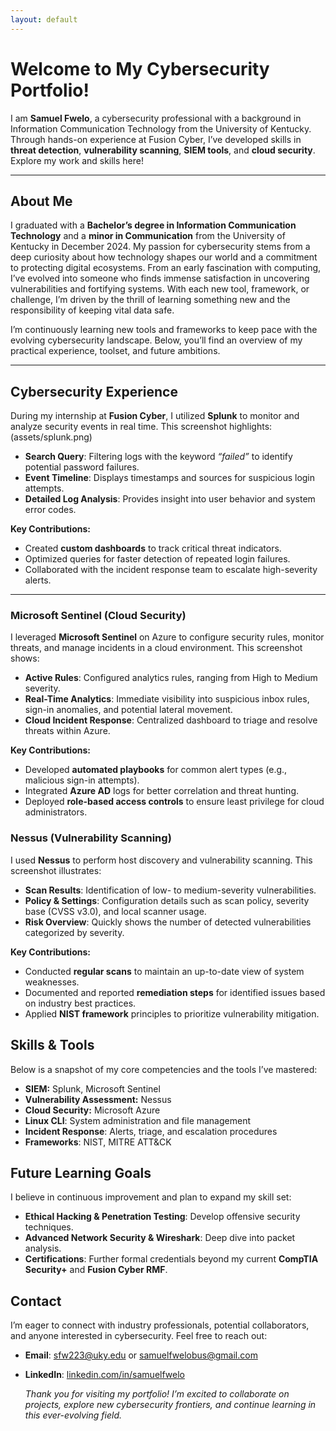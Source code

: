 ```yaml
---
layout: default
---
```

# Welcome to My Cybersecurity Portfolio!

I am **Samuel Fwelo**, a cybersecurity professional with a background in Information Communication Technology from the University of Kentucky. Through hands-on experience at Fusion Cyber, I’ve developed skills in **threat detection**, **vulnerability scanning**, **SIEM tools**, and **cloud security**. Explore my work and skills here!

---

## About Me

I graduated with a **Bachelor’s degree in Information Communication Technology** and a **minor in Communication** from the University of Kentucky in December 2024.
My passion for cybersecurity stems from a deep curiosity about how technology shapes our world and a commitment to protecting digital ecosystems. From an early fascination with computing, I’ve evolved into someone who finds immense satisfaction in uncovering vulnerabilities and fortifying systems. With each new tool, framework, or challenge, I’m driven by the thrill of learning something new and the responsibility of keeping vital data safe.

I’m continuously learning new tools and frameworks to keep pace with the evolving cybersecurity landscape. Below, you’ll find an overview of my practical experience, toolset, and future ambitions.

---

## Cybersecurity Experience
During my internship at **Fusion Cyber**, I utilized **Splunk** to monitor and analyze security events in real time. This screenshot highlights: (assets/splunk.png)

- **Search Query**: Filtering logs with the keyword *“failed”* to identify potential password failures.  
- **Event Timeline**: Displays timestamps and sources for suspicious login attempts.  
- **Detailed Log Analysis**: Provides insight into user behavior and system error codes.

**Key Contributions:**  
- Created **custom dashboards** to track critical threat indicators.  
- Optimized queries for faster detection of repeated login failures.  
- Collaborated with the incident response team to escalate high-severity alerts.

---

### Microsoft Sentinel (Cloud Security)
I leveraged **Microsoft Sentinel** on Azure to configure security rules, monitor threats, and manage incidents in a cloud environment. This screenshot shows:

- **Active Rules**: Configured analytics rules, ranging from High to Medium severity.  
- **Real-Time Analytics**: Immediate visibility into suspicious inbox rules, sign-in anomalies, and potential lateral movement.  
- **Cloud Incident Response**: Centralized dashboard to triage and resolve threats within Azure.

**Key Contributions:**  
- Developed **automated playbooks** for common alert types (e.g., malicious sign-in attempts).  
- Integrated **Azure AD** logs for better correlation and threat hunting.  
- Deployed **role-based access controls** to ensure least privilege for cloud administrators.

### Nessus (Vulnerability Scanning)

I used **Nessus** to perform host discovery and vulnerability scanning. This screenshot illustrates:

- **Scan Results**: Identification of low- to medium-severity vulnerabilities.  
- **Policy & Settings**: Configuration details such as scan policy, severity base (CVSS v3.0), and local scanner usage.  
- **Risk Overview**: Quickly shows the number of detected vulnerabilities categorized by severity.

**Key Contributions:**  
- Conducted **regular scans** to maintain an up-to-date view of system weaknesses.  
- Documented and reported **remediation steps** for identified issues based on industry best practices.  
- Applied **NIST framework** principles to prioritize vulnerability mitigation.

## Skills & Tools

Below is a snapshot of my core competencies and the tools I’ve mastered:

- **SIEM:** Splunk, Microsoft Sentinel  
- **Vulnerability Assessment:** Nessus  
- **Cloud Security:** Microsoft Azure  
- **Linux CLI**: System administration and file management  
- **Incident Response**: Alerts, triage, and escalation procedures  
- **Frameworks**: NIST, MITRE ATT&CK

## Future Learning Goals

I believe in continuous improvement and plan to expand my skill set:

- **Ethical Hacking & Penetration Testing**: Develop offensive security techniques.  
- **Advanced Network Security & Wireshark**: Deep dive into packet analysis.  
- **Certifications**: Further formal credentials beyond my current **CompTIA Security+** and **Fusion Cyber RMF**.

## Contact

I’m eager to connect with industry professionals, potential collaborators, and anyone interested in cybersecurity. Feel free to reach out:

- **Email**: sfw223@uky.edu or samuelfwelobus@gmail.com
- **LinkedIn**: [linkedin.com/in/samuelfwelo](https://www.linkedin.com/in/samuel-fwelo-2a1661223/)

  *Thank you for visiting my portfolio! I’m excited to collaborate on projects, explore new cybersecurity frontiers, and continue learning in this ever-evolving field.*


